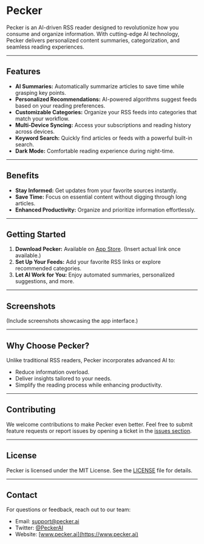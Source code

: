 # Pecker

Pecker is an AI-driven RSS reader designed to revolutionize how you consume and organize information. With cutting-edge AI technology, Pecker delivers personalized content summaries, categorization, and seamless reading experiences.

---

## Features

- **AI Summaries:** Automatically summarize articles to save time while grasping key points.
- **Personalized Recommendations:** AI-powered algorithms suggest feeds based on your reading preferences.
- **Customizable Categories:** Organize your RSS feeds into categories that match your workflow.
- **Multi-Device Syncing:** Access your subscriptions and reading history across devices.
- **Keyword Search:** Quickly find articles or feeds with a powerful built-in search.
- **Dark Mode:** Comfortable reading experience during night-time.

---

## Benefits

- **Stay Informed:** Get updates from your favorite sources instantly.
- **Save Time:** Focus on essential content without digging through long articles.
- **Enhanced Productivity:** Organize and prioritize information effortlessly.

---

## Getting Started

1. **Download Pecker:** Available on [App Store](https://www.apple.com/app-store/). (Insert actual link once available.)
2. **Set Up Your Feeds:** Add your favorite RSS links or explore recommended categories.
3. **Let AI Work for You:** Enjoy automated summaries, personalized suggestions, and more.

---

## Screenshots

(Include screenshots showcasing the app interface.)

---

## Why Choose Pecker?

Unlike traditional RSS readers, Pecker incorporates advanced AI to:
- Reduce information overload.
- Deliver insights tailored to your needs.
- Simplify the reading process while enhancing productivity.

---

## Contributing

We welcome contributions to make Pecker even better. Feel free to submit feature requests or report issues by opening a ticket in the [issues section](https://github.com/your-repo/issues).

---

## License

Pecker is licensed under the MIT License. See the [LICENSE](https://github.com/your-repo/blob/main/LICENSE) file for details.

---

## Contact

For questions or feedback, reach out to our team:
- Email: support@pecker.ai
- Twitter: [@PeckerAI](https://twitter.com/PeckerAI)
- Website: [www.pecker.ai](https://www.pecker.ai)

